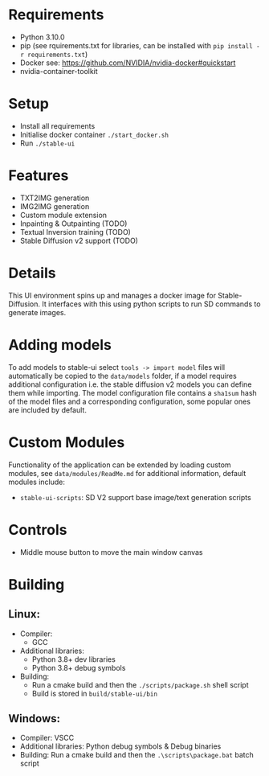 # Requirements

- Python 3.10.0
- pip (see rquirements.txt for libraries, can be installed with `pip install -r requirements.txt`)
- Docker see: https://github.com/NVIDIA/nvidia-docker#quickstart
- nvidia-container-toolkit

# Setup

- Install all requirements
- Initialise docker container `./start_docker.sh`
- Run `./stable-ui`

# Features

- TXT2IMG generation
- IMG2IMG generation
- Custom module extension
- Inpainting & Outpainting (TODO)
- Textual Inversion training (TODO)
- Stable Diffusion v2 support (TODO)

# Details

This UI environment spins up and manages a docker image for Stable-Diffusion. It interfaces with this using python scripts to run SD commands to generate images.

# Adding models

To add models to stable-ui select `tools -> import model` files will automatically be copied to the `data/models` folder, if a model requires additional configuration i.e. the stable diffusion v2 models you can define them while importing. The model configuration file contains a `sha1sum` hash of the model files and a corresponding configuration, some popular ones are included by default.

# Custom Modules

Functionality of the application can be extended by loading custom modules, see `data/modules/ReadMe.md` for additional information, default modules include:

- `stable-ui-scripts`: SD V2 support base image/text generation scripts

# Controls

- Middle mouse button to move the main window canvas

# Building

## Linux:
  * Compiler: 
    - GCC
  * Additional libraries: 
    - Python 3.8+ dev libraries
    - Python 3.8+ debug symbols
  * Building: 
    - Run a cmake build and then the `./scripts/package.sh` shell script
    - Build is stored in `build/stable-ui/bin`

## Windows:
  * Compiler: VSCC
  * Additional libraries: Python debug symbols & Debug binaries
  * Building: Run a cmake build and then the `.\scripts\package.bat` batch script
